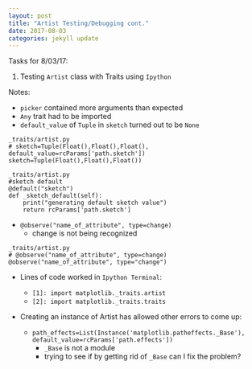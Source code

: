```yaml
---
layout: post
title: "Artist Testing/Debugging cont."
date: 2017-08-03
categories: jekyll update
---
```


Tasks for 8/03/17:
1. Testing `Artist` class with Traits using `Ipython`

Notes:
* `picker` contained more arguments than expected
* `Any` trait had to be imported
* `default_value` of `Tuple` in `sketch` turned out to be `None`

~~~
_traits/artist.py
# sketch=Tuple(Float(),Float(),Float(), default_value=rcParams['path.sketch'])
sketch=Tuple(Float(),Float(),Float())
~~~

~~~
_traits/artist.py
#sketch default
@default("sketch")
def _sketch_default(self):
    print("generating default sketch value")
    return rcParams['path.sketch']
~~~

* `@observe("name_of_attribute", type=change)`
    * change is not being recognized
~~~
_traits/artist.py
# @observe("name_of_attribute", type=change)
@observe("name_of_attribute", type="change")
~~~

* Lines of code worked in `Ipython Terminal`:
    * `[1]: import matplotlib._traits.artist`
    * `[2]: import matplotlib._traits.traits`

* Creating an instance of Artist has allowed other errors to come up:
    * `path_effects=List(Instance('matplotlib.patheffects._Base'), default_value=rcParams['path.effects'])`
        * `_Base` is not a module
        * trying to see if by getting rid of `_Base` can I fix the problem?
